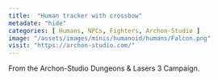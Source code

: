```yaml
---
title:  "Human tracker with crossbow"
metadate: "hide"
categories: [ Humans, NPCs, Fighters, Archon-Studio ]
image: "/assets/images/minis/humanoid/humans/Falcon.png"
visit: "https://archon-studio.com/"
---
```

From the Archon-Studio Dungeons & Lasers 3 Campaign.